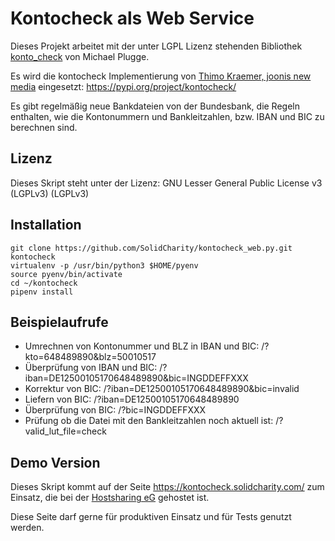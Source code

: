 Kontocheck als Web Service
==========================

Dieses Projekt arbeitet mit der unter LGPL Lizenz stehenden Bibliothek [konto_check](http://kontocheck.sourceforge.net/) von Michael Plugge.

Es wird die kontocheck Implementierung von [Thimo Kraemer, joonis new media](https://www.joonis.de/de/fintech/kontocheck/) eingesetzt: https://pypi.org/project/kontocheck/

Es gibt regelmäßig neue Bankdateien von der Bundesbank, die Regeln enthalten, wie die Kontonummern und Bankleitzahlen, bzw. IBAN und BIC zu berechnen sind.

Lizenz
------

Dieses Skript steht unter der Lizenz: GNU Lesser General Public License v3 (LGPLv3) (LGPLv3)

Installation
------------

```
git clone https://github.com/SolidCharity/kontocheck_web.py.git kontocheck
virtualenv -p /usr/bin/python3 $HOME/pyenv
source pyenv/bin/activate
cd ~/kontocheck
pipenv install
```

Beispielaufrufe
---------------

* Umrechnen von Kontonummer und BLZ in IBAN und BIC: /?kto=648489890&blz=50010517
* Überprüfung von IBAN und BIC: /?iban=DE12500105170648489890&bic=INGDDEFFXXX
* Korrektur von BIC: /?iban=DE12500105170648489890&bic=invalid
* Liefern von BIC: /?iban=DE12500105170648489890
* Überprüfung von BIC: /?bic=INGDDEFFXXX
* Prüfung ob die Datei mit den Bankleitzahlen noch aktuell ist: /?valid_lut_file=check

Demo Version
------------

Dieses Skript kommt auf der Seite https://kontocheck.solidcharity.com/ zum Einsatz, die bei der [Hostsharing eG](https://hostsharing.net) gehostet ist.

Diese Seite darf gerne für produktiven Einsatz und für Tests genutzt werden.
